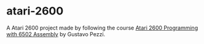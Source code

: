 # atari-2600

A Atari 2600 project made by following the course [Atari 2600 Programming with 6502 Assembly](https://pikuma.com/courses/learn-assembly-language-programming-atari-2600-games) by Gustavo Pezzi.
